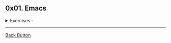 ## 0x01. Emacs

<details>
<summary>Exercises :</summary>
<br>

**Mandatory**

-0 0-opening: What is the command to open a file from within Emacs?
-1 1-saving: What is the command to save a file?
-2 2-cutting: What is the command to cut an entire line?
-3 3-pasting: What is the command to paste?
-4 4-searching: What is the command to search forward?
-5 5-undoing: What is the command to undo?
-6 6-quitting: What is the command to quit Emacs?

**Advanced**

- 7. 100-tetris: What is the command to play Tetris inside Emacs?
- 8. 101-doctor: What is the command to talk to your doctor?

</details>

---

[Back Button](https://github.com/FatChicken277/holbertonschool-zero_day)